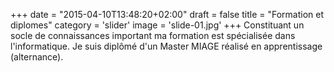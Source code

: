 +++
date = "2015-04-10T13:48:20+02:00"
draft = false
title = "Formation et diplomes"
category = 'slider'
image = 'slide-01.jpg'
+++
Constituant un socle de connaissances important ma formation est spécialisée dans l'informatique. Je suis diplômé d'un Master MIAGE réalisé en apprentissage (alternance).